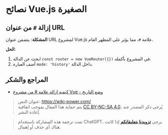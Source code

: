 # نصائح Vue.js الصغيرة

## إزالة `#` من عنوان URL

**المشكلة**: يتضمن عنوان URL لمشروع Vue.js علامة `#`، مما يؤثر على المظهر العام.

**الحل**: 

1. ابحث عن الدالة `const router = new VueRouter({})` في المشروع بأكمله.
2. أضف العبارة `mode: 'history'` داخل الدالة.

## المراجع والشكر

- [كيفية إزالة علامة # من مشروع Vue - وضع التاريخ](https://www.cnblogs.com/zhuzhenwei918/p/6892066.html)

> عنوان النص: <https://wiki-power.com/>  
> يتم حماية هذا المقال بموجب اتفاقية [CC BY-NC-SA 4.0](https://creativecommons.org/licenses/by/4.0/deed.zh)، يُرجى ذكر المصدر عند إعادة النشر.

> تمت ترجمة هذه المشاركة باستخدام ChatGPT، يرجى [**تزويدنا بتعليقاتكم**](https://github.com/linyuxuanlin/Wiki_MkDocs/issues/new) إذا كانت هناك أي حذف أو إهمال.